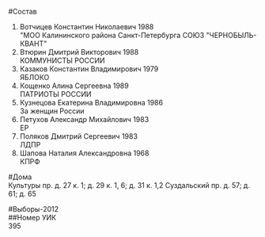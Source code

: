 #Состав  
1. Вотчицев Константин Николаевич 1988  
    "МОО Калининского района Санкт-Петербурга СОЮЗ "ЧЕРНОБЫЛЬ- КВАНТ"  
2. Втюрин Дмитрий Викторович 1988  
    КОММУНИСТЫ РОССИИ  
3. Казаков Константин Владимирович 1979  
    ЯБЛОКО  
4. Кощенко Алина Сергеевна 1989  
    ПАТРИОТЫ РОССИИ  
5. Кузнецова Екатерина Владимировна 1986  
    За женщин России  
6. Петухов Александр Михайлович 1983  
    ЕР  
7. Поляков Дмитрий Сергеевич 1983  
    ЛДПР  
8. Шапова Наталия Александровна 1968  
    КПРФ  
  
#Дома  
Культуры пр. д. 27 к. 1; д. 29 к. 1, 6; д. 31 к. 1,2 Суздальский пр. д. 57; д. 61; д. 65  
  
#Выборы-2012  
##Номер УИК  
395  
